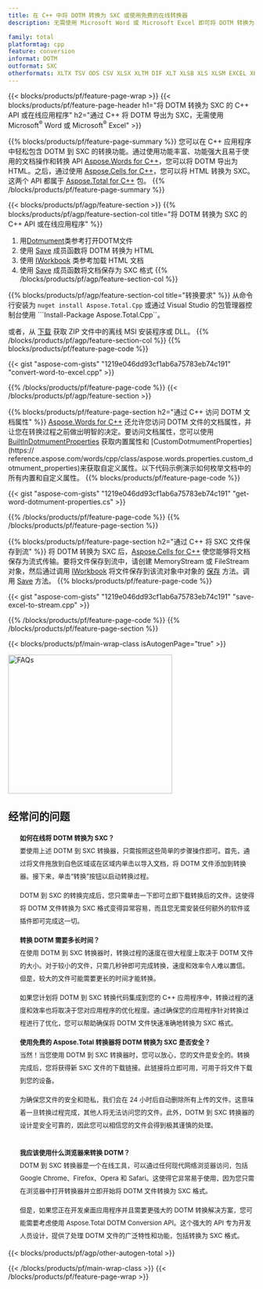 ```yaml
---
title: 在 C++ 中将 DOTM 转换为 SXC 或使用免费的在线转换器
description: 无需使用 Microsoft Word 或 Microsoft Excel 即可将 DOTM 转换为 SXC 的 C++ API 或在线应用程序 或在线。在集成代码之前快速测试免费的 DOTM 到 SXC 在线转换器。

family: total
platformtag: cpp
feature: conversion
informat: DOTM
outformat: SXC
otherformats: XLTX TSV ODS CSV XLSX XLTM DIF XLT XLSB XLS XLSM EXCEL XLAM FODS
---
```

{{< blocks/products/pf/feature-page-wrap >}}
{{< blocks/products/pf/feature-page-header h1="将 DOTM 转换为 SXC 的 C++ API 或在线应用程序" h2="通过 C++ 将 DOTM 导出为 SXC，无需使用 Microsoft<sup>&reg;</sup> Word 或 Microsoft<sup>&reg;</sup> Excel" >}}

{{% blocks/products/pf/feature-page-summary %}}
您可以在 C++ 应用程序中轻松包含 DOTM 到 SXC 的转换功能。通过使用功能丰富、功能强大且易于使用的文档操作和转换 API [Aspose.Words for C++](https://products.aspose.com/words/cpp/)，您可以将 DOTM 导出为 HTML。之后，通过使用 [Aspose.Cells for C++](https://products.aspose.com/cells/cpp/)，您可以将 HTML 转换为 SXC。这两个 API 都属于 [Aspose.Total for C++](https://products.aspose.com/total/cpp/) 包。 
{{% /blocks/products/pf/feature-page-summary  %}}

{{< blocks/products/pf/agp/feature-section >}}
{{% blocks/products/pf/agp/feature-section-col title="将 DOTM 转换为 SXC 的 C++ API 或在线应用程序" %}}
1. 用[Dotmument](https://reference.aspose.com/words/cpp/class/aspose.words.dotmument)类参考打开DOTM文件
2. 使用 [Save](https://reference.aspose.com/words/cpp/class/aspose.words.dotmument#save_string_saveformat) 成员函数将 DOTM 转换为 HTML
3. 使用 [IWorkbook](https://reference.aspose.com/cells/cpp/class/aspose.cells.i_workbook) 类参考加载 HTML 文档
4. 使用 [Save](https://reference.aspose.com/cells/cpp/class/aspose.cells.i_workbook#a5dc7de23f7ceba76a05dc1d49f51502e) 成员函数将文档保存为 SXC 格式
{{% /blocks/products/pf/agp/feature-section-col %}}

{{% blocks/products/pf/agp/feature-section-col title="转换要求" %}}
从命令行安装为 ```nuget install Aspose.Total.Cpp``` 或通过 Visual Studio 的包管理器控制台使用 ```Install-Package Aspose.Total.Cpp``。

或者，从 [下载](https://releases.aspose.com/total/cpp) 获取 ZIP 文件中的离线 MSI 安装程序或 DLL。
{{% /blocks/products/pf/agp/feature-section-col %}}
{{% blocks/products/pf/feature-page-code %}}

{{< gist "aspose-com-gists" "1219e046dd93cf1ab6a75783eb74c191" "convert-word-to-excel.cpp" >}}



{{% /blocks/products/pf/feature-page-code %}}
{{< /blocks/products/pf/agp/feature-section >}}

{{% blocks/products/pf/feature-page-section  h2="通过 C++ 访问 DOTM 文档属性" %}}
[Aspose.Words for C++](https://products.aspose.com/words/cpp/) 还允许您访问 DOTM 文件的文档属性，并让您在转换过程之前做出明智的决定。要访问文档属性，您可以使用 [BuiltInDotmumentProperties](https://reference.aspose.com/words/cpp/class/aspose.words.properties.built_in_dotmument_properties) 获取内置属性和 [CustomDotmumentProperties](https:// reference.aspose.com/words/cpp/class/aspose.words.properties.custom_dotmument_properties)来获取自定义属性。以下代码示例演示如何枚举文档中的所有内置和自定义属性。
{{% blocks/products/pf/feature-page-code %}}

{{< gist "aspose-com-gists" "1219e046dd93cf1ab6a75783eb74c191" "get-word-dotmument-properties.cs" >}}

{{% /blocks/products/pf/feature-page-code  %}}
{{% /blocks/products/pf/feature-page-section %}}

{{% blocks/products/pf/feature-page-section  h2="通过 C++ 将 SXC 文件保存到流" %}}
将 DOTM 转换为 SXC 后，[Aspose.Cells for C++](https://products.aspose.com/cells/cpp/) 使您能够将文档保存为流式传输。要将文件保存到流中，请创建 MemoryStream 或 FileStream 对象，然后通过调用 [IWorkbook](https://reference.aspose.com/cells/cpp/class/aspose.cells.i_workbook) 将文件保存到该流对象中对象的 [保存](https://reference.aspose.com/cells/cpp/class/aspose.cells.i_workbook#a77072cfb929787df9ad1f38b02f58349) 方法。调用 [Save](https://reference.aspose.com/cells/cpp/class/aspose.cells.i_workbook#a77072cfb929787df9ad1f38b02f58349) 方法。
{{% blocks/products/pf/feature-page-code %}}

{{< gist "aspose-com-gists" "1219e046dd93cf1ab6a75783eb74c191" "save-excel-to-stream.cpp" >}}

{{% /blocks/products/pf/feature-page-code  %}}
{{% /blocks/products/pf/feature-page-section %}}

{{< blocks/products/pf/main-wrap-class isAutogenPage="true" >}}
<style>.howtolist li{margin-right: 0!important;line-height: 26px;position: relative;margin-bottom: 10px;font-size: 13px;list-style-type: none;}</style>
<div class="col-md-12 tl bg-gray-dark howtolist section">
  <a class="anchor" name="faqpage"></a>
  <div class="container tl dflex" itemscope="" itemtype="https://schema.org/FAQPage">
      <div class="col-md-4 howtosectiongfx">
          <img class="social-panel-hide-on-mobile" src="https://www.groupdocs.cloud/templates/brand/images/groupdocs/conversion/groupdocs_conversion-brand.png" alt="FAQs" width="335" height="283">
      </div>
      <div class="howtosection col-md-8">
          <div>
              <h2>经常问的问题</h2>
              <ul>
                  <li itemscope="" itemprop="mainEntity" itemtype="https://schema.org/Question">
                      <div>
                          <span itemprop="name"><b>如何在线将 DOTM 转换为 SXC？</b></span>
                      </div>
                      <div itemscope="" itemprop="acceptedAnswer" itemtype="https://schema.org/Answer">
                          <span itemprop="text">要使用上述 DOTM 到 SXC 转换器，只需按照这些简单的步骤操作即可。首先，通过将文件拖放到白色区域或在区域内单击以导入文档，将 DOTM 文件添加到转换器。接下来，单击“转换”按钮以启动转换过程。<br />

DOTM 到 SXC 的转换完成后，您只需单击一下即可立即下载转换后的文件。这使得将 DOTM 文件转换为 SXC 格式变得异常容易，而且您无需安装任何额外的软件或插件即可完成这一切。</span>
                      </div>
                  </li>
                  <li itemscope="" itemprop="mainEntity" itemtype="https://schema.org/Question">
                      <div>
                          <span itemprop="name"><b>转换 DOTM 需要多长时间？</b></span>
                      </div>
                      <div itemscope="" itemprop="acceptedAnswer" itemtype="https://schema.org/Answer">
                          <span itemprop="text">在使用 DOTM 到 SXC 转换器时，转换过程的速度在很大程度上取决于 DOTM 文件的大小。对于较小的文件，只需几秒钟即可完成转换，速度和效率令人难以置信。但是，较大的文件可能需要更长的时间才能转换。<br />

如果您计划将 DOTM 到 SXC 转换代码集成到您的 C++ 应用程序中，转换过程的速度和效率也将取决于您对应用程序的优化程度。通过确保您的应用程序针对转换过程进行了优化，您可以帮助确保将 DOTM 文件快速准确地转换为 SXC 格式。</span>
                      </div>
                  </li>
                  <li itemscope="" itemprop="mainEntity" itemtype="https://schema.org/Question">
                      <div>
                          <span itemprop="name"><b>使用免费的 Aspose.Total 转换器将 DOTM 转换为 SXC 是否安全？</b></span>
                      </div>
                      <div itemscope="" itemprop="acceptedAnswer" itemtype="https://schema.org/Answer">
                          <span itemprop="text">当然！当您使用 DOTM 到 SXC 转换器时，您可以放心，您的文件是安全的。转换完成后，您将获得新 SXC 文件的下载链接。此链接将立即可用，可用于将文件下载到您的设备。<br />

为确保您文件的安全和隐私，我们会在 24 小时后自动删除所有上传的文件。这意味着一旦转换过程完成，其他人将无法访问您的文件。此外，DOTM 到 SXC 转换器的设计是安全可靠的，因此您可以相信您的文件会得到极其谨慎的处理。</span>
                      </div>
                  </li>                 
                  <li itemscope="" itemprop="mainEntity" itemtype="https://schema.org/Question">
                      <div>
                          <span itemprop="name"><b>我应该使用什么浏览器来转换 DOTM？</b></span>
                      </div>
                      <div itemscope="" itemprop="acceptedAnswer" itemtype="https://schema.org/Answer">
                          <span itemprop="text">DOTM 到 SXC 转换器是一个在线工具，可以通过任何现代网络浏览器访问，包括 Google Chrome、Firefox、Opera 和 Safari。这使得它非常易于使用，因为您只需在浏览器中打开转换器并立即开始将 DOTM 文件转换为 SXC 格式。<br />

但是，如果您正在开发桌面应用程序并且需要更强大的 DOTM 转换解决方案，您可能需要考虑使用 Aspose.Total DOTM Conversion API。这个强大的 API 专为开发人员设计，提供了处理 DOTM 文件的广泛特性和功能，包括转换为 SXC 格式。</span>
                      </div>
                  </li>
              </ul>
          </div>
      </div>
  </div>
{{< blocks/products/pf/agp/other-autogen-total >}}

{{< /blocks/products/pf/main-wrap-class >}}
{{< /blocks/products/pf/feature-page-wrap >}}